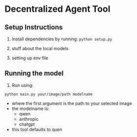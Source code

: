 # Decentralized Agent Tool

## Setup Instructions

1. Install dependencies by running:
`python setup.py`

2. stuff about the local models

3. setting up env file

## Running the model

1. Run using:

`python main.py your/image/path modelname`

- where the first argument is the path to your selected image
- the modelname is:
  - qwen
  - anthropic
  - chatgpt
- this tool defaults to quen
